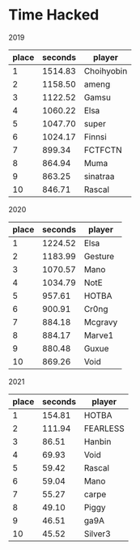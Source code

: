 # Time Hacked

2019

 | place | seconds | player     |
|-------|---------|------------|
|     1 | 1514.83 | Choihyobin |
|     2 | 1158.50 | ameng      |
|     3 | 1122.52 | Gamsu      |
|     4 | 1060.22 | Elsa       |
|     5 | 1047.70 | super      |
|     6 | 1024.17 | Finnsi     |
|     7 |  899.34 | FCTFCTN    |
|     8 |  864.94 | Muma       |
|     9 |  863.25 | sinatraa   |
|    10 |  846.71 | Rascal     |

2020

 | place | seconds | player  |
|-------|---------|---------|
|     1 | 1224.52 | Elsa    |
|     2 | 1183.99 | Gesture |
|     3 | 1070.57 | Mano    |
|     4 | 1034.79 | NotE    |
|     5 |  957.61 | HOTBA   |
|     6 |  900.91 | Cr0ng   |
|     7 |  884.18 | Mcgravy |
|     8 |  884.17 | Marve1  |
|     9 |  880.48 | Guxue   |
|    10 |  869.26 | Void    |

2021

 | place | seconds | player   |
|-------|---------|----------|
|     1 |  154.81 | HOTBA    |
|     2 |  111.94 | FEARLESS |
|     3 |   86.51 | Hanbin   |
|     4 |   69.93 | Void     |
|     5 |   59.42 | Rascal   |
|     6 |   59.04 | Mano     |
|     7 |   55.27 | carpe    |
|     8 |   49.10 | Piggy    |
|     9 |   46.51 | ga9A     |
|    10 |   45.52 | Silver3  |
